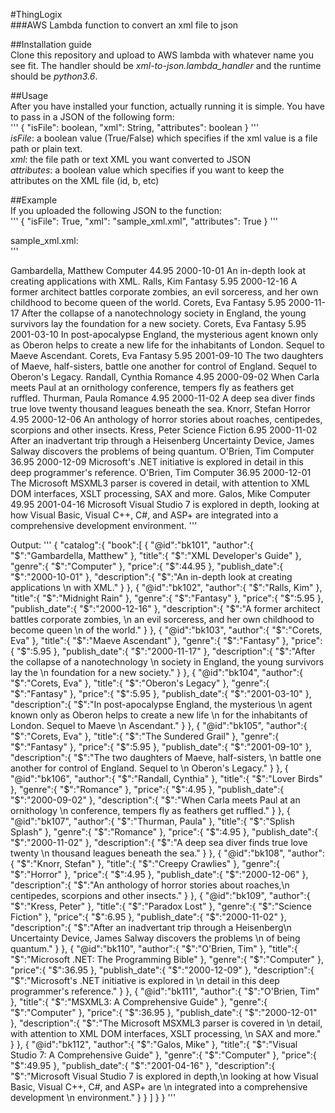 #ThingLogix  
###AWS Lambda function to convert an xml file to json   

##Installation guide  
Clone this repository and upload to AWS lambda with whatever name you see fit. The handler should be *xml-to-json.lambda_handler* and the runtime should be *python3.6*.   

##Usage  
After you have installed your function, actually running it is simple. You have to pass in a JSON of the following form:   
'''
{
    "isFile": boolean,
    "xml": String,
    "attributes": boolean
}
'''  
*isFile*: a boolean value (True/False) which specifies if the xml value is a file path or plain text.    
*xml*: the file path or text XML you want converted to JSON     
*attributes*: a boolean value which specifies if you want to keep the attributes on the XML file (id, b, etc)    

##Example     
If you uploaded the following JSON to the function:      
'''
{
    "isFile": True,
    "xml": "sample_xml.xml",
    "attributes": True
}
'''     

sample_xml.xml:       
'''
<?xml version="1.0"?>    
<catalog>    
   <book id="bk101">
      <author>Gambardella, Matthew</author>
      <title>XML Developer's Guide</title>
      <genre>Computer</genre>
      <price>44.95</price>
      <publish_date>2000-10-01</publish_date>
      <description>An in-depth look at creating applications
      with XML.</description>
   </book>
   <book id="bk102">
      <author>Ralls, Kim</author>
      <title>Midnight Rain</title>
      <genre>Fantasy</genre>
      <price>5.95</price>
      <publish_date>2000-12-16</publish_date>
      <description>A former architect battles corporate zombies,
      an evil sorceress, and her own childhood to become queen
      of the world.</description>
   </book>
   <book id="bk103">
      <author>Corets, Eva</author>
      <title>Maeve Ascendant</title>
      <genre>Fantasy</genre>
      <price>5.95</price>
      <publish_date>2000-11-17</publish_date>
      <description>After the collapse of a nanotechnology
      society in England, the young survivors lay the
      foundation for a new society.</description>
   </book>
   <book id="bk104">
      <author>Corets, Eva</author>
      <title>Oberon's Legacy</title>
      <genre>Fantasy</genre>
      <price>5.95</price>
      <publish_date>2001-03-10</publish_date>
      <description>In post-apocalypse England, the mysterious
      agent known only as Oberon helps to create a new life
      for the inhabitants of London. Sequel to Maeve
      Ascendant.</description>
   </book>
   <book id="bk105">
      <author>Corets, Eva</author>
      <title>The Sundered Grail</title>
      <genre>Fantasy</genre>
      <price>5.95</price>
      <publish_date>2001-09-10</publish_date>
      <description>The two daughters of Maeve, half-sisters,
      battle one another for control of England. Sequel to
      Oberon's Legacy.</description>
   </book>
   <book id="bk106">
      <author>Randall, Cynthia</author>
      <title>Lover Birds</title>
      <genre>Romance</genre>
      <price>4.95</price>
      <publish_date>2000-09-02</publish_date>
      <description>When Carla meets Paul at an ornithology
      conference, tempers fly as feathers get ruffled.</description>
   </book>
   <book id="bk107">
      <author>Thurman, Paula</author>
      <title>Splish Splash</title>
      <genre>Romance</genre>
      <price>4.95</price>
      <publish_date>2000-11-02</publish_date>
      <description>A deep sea diver finds true love twenty
      thousand leagues beneath the sea.</description>
   </book>
   <book id="bk108">
      <author>Knorr, Stefan</author>
      <title>Creepy Crawlies</title>
      <genre>Horror</genre>
      <price>4.95</price>
      <publish_date>2000-12-06</publish_date>
      <description>An anthology of horror stories about roaches,
      centipedes, scorpions  and other insects.</description>
   </book>
   <book id="bk109">
      <author>Kress, Peter</author>
      <title>Paradox Lost</title>
      <genre>Science Fiction</genre>
      <price>6.95</price>
      <publish_date>2000-11-02</publish_date>
      <description>After an inadvertant trip through a Heisenberg
      Uncertainty Device, James Salway discovers the problems
      of being quantum.</description>
   </book>
   <book id="bk110">
      <author>O'Brien, Tim</author>
      <title>Microsoft .NET: The Programming Bible</title>
      <genre>Computer</genre>
      <price>36.95</price>
      <publish_date>2000-12-09</publish_date>
      <description>Microsoft's .NET initiative is explored in
      detail in this deep programmer's reference.</description>
   </book>
   <book id="bk111">
      <author>O'Brien, Tim</author>
      <title>MSXML3: A Comprehensive Guide</title>
      <genre>Computer</genre>
      <price>36.95</price>
      <publish_date>2000-12-01</publish_date>
      <description>The Microsoft MSXML3 parser is covered in
      detail, with attention to XML DOM interfaces, XSLT processing,
      SAX and more.</description>
   </book>
   <book id="bk112">
      <author>Galos, Mike</author>
      <title>Visual Studio 7: A Comprehensive Guide</title>
      <genre>Computer</genre>
      <price>49.95</price>
      <publish_date>2001-04-16</publish_date>
      <description>Microsoft Visual Studio 7 is explored in depth,
      looking at how Visual Basic, Visual C++, C#, and ASP+ are
      integrated into a comprehensive development
      environment.</description>
   </book>
</catalog>
'''

Output:
'''
{
   "catalog":{
      "book":[
         {
            "@id":"bk101",
            "author":{
               "$":"Gambardella, Matthew"
            },
            "title":{
               "$":"XML Developer's Guide"
            },
            "genre":{
               "$":"Computer"
            },
            "price":{
               "$":44.95
            },
            "publish_date":{
               "$":"2000-10-01"
            },
            "description":{
               "$":"An in-depth look at creating applications \n      with XML."
            }
         },
         {
            "@id":"bk102",
            "author":{
               "$":"Ralls, Kim"
            },
            "title":{
               "$":"Midnight Rain"
            },
            "genre":{
               "$":"Fantasy"
            },
            "price":{
               "$":5.95
            },
            "publish_date":{
               "$":"2000-12-16"
            },
            "description":{
               "$":"A former architect battles corporate zombies, \n      an evil sorceress, and her own childhood to become queen \n      of the world."
            }
         },
         {
            "@id":"bk103",
            "author":{
               "$":"Corets, Eva"
            },
            "title":{
               "$":"Maeve Ascendant"
            },
            "genre":{
               "$":"Fantasy"
            },
            "price":{
               "$":5.95
            },
            "publish_date":{
               "$":"2000-11-17"
            },
            "description":{
               "$":"After the collapse of a nanotechnology \n      society in England, the young survivors lay the \n      foundation for a new society."
            }
         },
         {
            "@id":"bk104",
            "author":{
               "$":"Corets, Eva"
            },
            "title":{
               "$":"Oberon's Legacy"
            },
            "genre":{
               "$":"Fantasy"
            },
            "price":{
               "$":5.95
            },
            "publish_date":{
               "$":"2001-03-10"
            },
            "description":{
               "$":"In post-apocalypse England, the mysterious \n      agent known only as Oberon helps to create a new life \n      for the inhabitants of London. Sequel to Maeve \n      Ascendant."
            }
         },
         {
            "@id":"bk105",
            "author":{
               "$":"Corets, Eva"
            },
            "title":{
               "$":"The Sundered Grail"
            },
            "genre":{
               "$":"Fantasy"
            },
            "price":{
               "$":5.95
            },
            "publish_date":{
               "$":"2001-09-10"
            },
            "description":{
               "$":"The two daughters of Maeve, half-sisters, \n      battle one another for control of England. Sequel to \n      Oberon's Legacy."
            }
         },
         {
            "@id":"bk106",
            "author":{
               "$":"Randall, Cynthia"
            },
            "title":{
               "$":"Lover Birds"
            },
            "genre":{
               "$":"Romance"
            },
            "price":{
               "$":4.95
            },
            "publish_date":{
               "$":"2000-09-02"
            },
            "description":{
               "$":"When Carla meets Paul at an ornithology \n      conference, tempers fly as feathers get ruffled."
            }
         },
         {
            "@id":"bk107",
            "author":{
               "$":"Thurman, Paula"
            },
            "title":{
               "$":"Splish Splash"
            },
            "genre":{
               "$":"Romance"
            },
            "price":{
               "$":4.95
            },
            "publish_date":{
               "$":"2000-11-02"
            },
            "description":{
               "$":"A deep sea diver finds true love twenty \n      thousand leagues beneath the sea."
            }
         },
         {
            "@id":"bk108",
            "author":{
               "$":"Knorr, Stefan"
            },
            "title":{
               "$":"Creepy Crawlies"
            },
            "genre":{
               "$":"Horror"
            },
            "price":{
               "$":4.95
            },
            "publish_date":{
               "$":"2000-12-06"
            },
            "description":{
               "$":"An anthology of horror stories about roaches,\n      centipedes, scorpions  and other insects."
            }
         },
         {
            "@id":"bk109",
            "author":{
               "$":"Kress, Peter"
            },
            "title":{
               "$":"Paradox Lost"
            },
            "genre":{
               "$":"Science Fiction"
            },
            "price":{
               "$":6.95
            },
            "publish_date":{
               "$":"2000-11-02"
            },
            "description":{
               "$":"After an inadvertant trip through a Heisenberg\n      Uncertainty Device, James Salway discovers the problems \n      of being quantum."
            }
         },
         {
            "@id":"bk110",
            "author":{
               "$":"O'Brien, Tim"
            },
            "title":{
               "$":"Microsoft .NET: The Programming Bible"
            },
            "genre":{
               "$":"Computer"
            },
            "price":{
               "$":36.95
            },
            "publish_date":{
               "$":"2000-12-09"
            },
            "description":{
               "$":"Microsoft's .NET initiative is explored in \n      detail in this deep programmer's reference."
            }
         },
         {
            "@id":"bk111",
            "author":{
               "$":"O'Brien, Tim"
            },
            "title":{
               "$":"MSXML3: A Comprehensive Guide"
            },
            "genre":{
               "$":"Computer"
            },
            "price":{
               "$":36.95
            },
            "publish_date":{
               "$":"2000-12-01"
            },
            "description":{
               "$":"The Microsoft MSXML3 parser is covered in \n      detail, with attention to XML DOM interfaces, XSLT processing, \n      SAX and more."
            }
         },
         {
            "@id":"bk112",
            "author":{
               "$":"Galos, Mike"
            },
            "title":{
               "$":"Visual Studio 7: A Comprehensive Guide"
            },
            "genre":{
               "$":"Computer"
            },
            "price":{
               "$":49.95
            },
            "publish_date":{
               "$":"2001-04-16"
            },
            "description":{
               "$":"Microsoft Visual Studio 7 is explored in depth,\n      looking at how Visual Basic, Visual C++, C#, and ASP+ are \n      integrated into a comprehensive development \n      environment."
            }
         }
      ]
   }
}
'''
